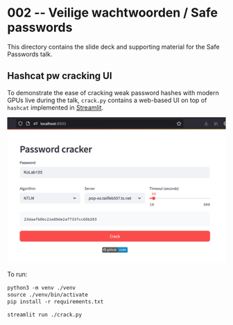 # 002 -- Veilige wachtwoorden / Safe passwords

This directory contains the slide deck and supporting material for the
Safe Passwords talk.


## Hashcat pw cracking UI

To demonstrate the ease of cracking weak password hashes with modern GPUs
live during the talk, `crack.py` contains a web-based UI on top of `hashcat`
implemented in [Streamlit](https://streamlit.io).

![](crack.png)

To run:

```
python3 -m venv ./venv
source ./venv/bin/activate
pip install -r requirements.txt
```

```
streamlit run ./crack.py
```

